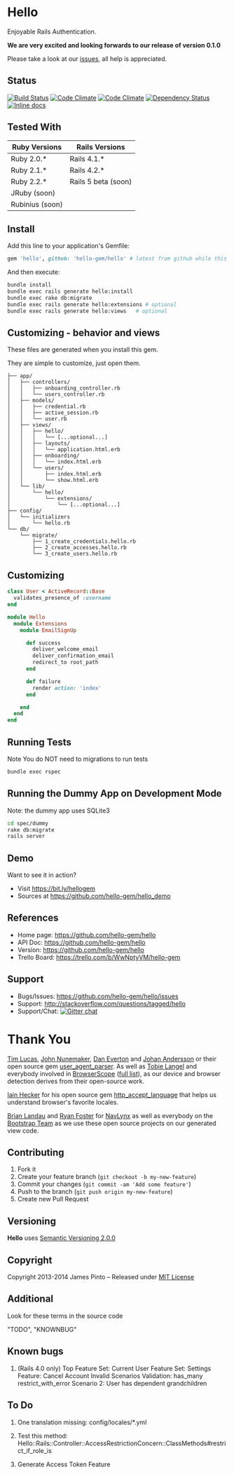 # Hello

Enjoyable Rails Authentication.

__We are very excited and looking forwards to our release of version 0.1.0__

Please take a look at our [issues](https://github.com/hello-gem/hello/issues), all help is appreciated.




## Status

[![Build Status](https://travis-ci.org/hello-gem/hello.svg)](https://travis-ci.org/hello-gem/hello) [![Code Climate](https://codeclimate.com/github/hello-gem/hello.svg)](https://codeclimate.com/github/hello-gem/hello) [![Code Climate](https://codeclimate.com/github/hello-gem/hello/coverage.svg)](https://codeclimate.com/github/hello-gem/hello) [![Dependency Status](https://gemnasium.com/hello-gem/hello.svg)](https://gemnasium.com/hello-gem/hello) [![Inline docs](http://inch-ci.org/github/hello-gem/hello.svg?branch=master)](http://inch-ci.org/github/hello-gem/hello)

## Tested With

| Ruby Versions | Rails Versions      |
| ------------- |---------------------|
| Ruby 2.0.*    | Rails 4.1.*         |
| Ruby 2.1.*    | Rails 4.2.*         |
| Ruby 2.2.*    | Rails 5 beta (soon) |
| JRuby (soon)  |  |
| Rubinius (soon) |  |



## Install

Add this line to your application's Gemfile:

```ruby
gem 'hello', github: 'hello-gem/hello' # latest from github while this gem is in rapid development
```

And then execute:

```bash
bundle install
bundle exec rails generate hello:install
bundle exec rake db:migrate
bundle exec rails generate hello:extensions # optional
bundle exec rails generate hello:views   # optional
```

## Customizing - behavior and views

These files are generated when you install this gem.

They are simple to customize, just open them.

    ├── app/
    │   ├── controllers/
    │   │   ├── onboarding_controller.rb
    │   │   └── users_controller.rb
    │   ├── models/
    │   │   ├── credential.rb
    │   │   ├── active_session.rb
    │   │   └── user.rb
    │   ├── views/
    │   │   ├── hello/
    │   │   │   └── [...optional...]
    │   │   ├── layouts/
    │   │   │   └── application.html.erb
    │   │   ├── onboarding/
    │   │   │   └── index.html.erb
    │   │   └── users/
    │   │       ├── index.html.erb
    │   │       └── show.html.erb
    │   └── lib/
    │       └── hello/
    │           └── extensions/
    │               └── [...optional...]
    ├── config/
    │   └── initializers
    │       └── hello.rb
    └── db/
        └── migrate/
            ├── 1_create_credentials.hello.rb
            ├── 2_create_accesses.hello.rb
            └── 3_create_users.hello.rb








## Customizing

```ruby
class User < ActiveRecord::Base
  validates_presence_of :username
end

module Hello
  module Extensions
    module EmailSignUp

      def success
        deliver_welcome_email
        deliver_confirmation_email
        redirect_to root_path
      end

      def failure
        render action: 'index'
      end

    end
  end
end
```



## Running Tests

Note You do NOT need to migrations to run tests

```bash
bundle exec rspec
```

## Running the Dummy App on Development Mode

Note: the dummy app uses SQLite3

```bash
cd spec/dummy
rake db:migrate
rails server
```

## Demo

Want to see it in action?

* Visit https://bit.ly/hellogem
* Sources at https://github.com/hello-gem/hello_demo



## References

* Home page: https://github.com/hello-gem/hello
* API Doc: https://github.com/hello-gem/hello
* Version: https://github.com/hello-gem/hello
* Trello Board: https://trello.com/b/WwNptyVM/hello-gem

## Support

* Bugs/Issues: https://github.com/hello-gem/hello/issues
* Support: http://stackoverflow.com/questions/tagged/hello
* Support/Chat: [![Gitter chat](https://badges.gitter.im/hello-gem/hello.png)](https://gitter.im/hello-gem/hello)







# Thank You

[Tim Lucas](https://github.com/toolmantim), [John Nunemaker](https://github.com/jnunemaker), [Dan Everton](https://github.com/deverton) and [Johan Andersson](https://github.com/rejeep) or their open source gem [user_agent_parser](https://github.com/toolmantim/user_agent_parser). As well as [Tobie Langel](https://github.com/tobie) and everybody involved in [BrowserScope](http://www.browserscope.org/) ([full list](https://code.google.com/p/browserscope/people/list)), as our device and browser detection derives from their open-source work.

[Iain Hecker](https://github.com/iain) for his open source gem [http_accept_language](https://github.com/iain/http_accept_language) that helps us understand browser's favorite locales.

[Brian Landau](https://github.com/brianjlandau) and [Ryan Foster](https://github.com/fosome) for [NavLynx](https://github.com/vigetlabs/nav_lynx) as well as everybody on the [Bootstrap Team](https://github.com/orgs/twbs/people) as we use these open source projects on our generated view code.




## Contributing

1. Fork it
2. Create your feature branch (`git checkout -b my-new-feature`)
3. Commit your changes (`git commit -am 'Add some feature'`)
4. Push to the branch (`git push origin my-new-feature`)
5. Create new Pull Request

## Versioning

__Hello__ uses [Semantic Versioning 2.0.0](http://semver.org)

## Copyright

Copyright 2013-2014 James Pinto – Released under [MIT License](http://www.opensource.org/licenses/MIT)


## Additional

Look for these terms in the source code

"TODO", "KNOWNBUG"

## Known bugs

  1. (Rails 4.0 only) Top Feature Set: Current User Feature Set: Settings Feature: Cancel Account Invalid Scenarios Validation: has_many restrict_with_error Scenario 2: User has dependent grandchildren

## To Do

  1. One translation missing: config/locales/*.yml

  2. Test this method: Hello::Rails::Controller::AccessRestrictionConcern::ClassMethods#restrict_if_role_is

  3. Generate Access Token Feature

